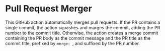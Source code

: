 # Pull Request Merger

This GitHub action automatically merges pull requests. If the PR contains a single commit, the action squashes and marges the commit, adding the PR number to the commit title. Otherwise, the action creates a merge commit containing the PR body as the commit message and the PR title as the commit title, prefixed by `merge: `, and suffixed by the PR number.
